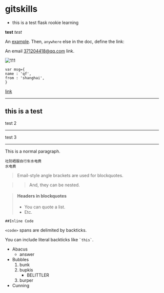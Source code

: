 # gitskills

* this is a test flask
rookie learning

**test**
_test_


An [example][id]. Then, `anywhere`
else in the doc, define the link:

[id]: http://example.com/  "Title"

An email <371204418@qq.com> link.


![111](http://www.runoob.com/images/lamp.jpg)




```
var msg={
name : 'qf',
from : 'shanghai',
}
```
[link](http://qfsf0220.win)

------

this is a test
--------------
test 2
* * *
test 3
* * *

This is a normal paragraph.

    社防晒服自行车水电费
    水电费


> Email-style angle brackets
> are used for blockquotes.

> > And, they can be nested.

> #### Headers in blockquotes
>
> * You can quote a list.
> * Etc.
```
##Inline Code
```
`<code>` spans are delimited
by backticks.

You can include literal backticks
like `` `this` ``.

*   Abacus
    * answer
*   Bubbles
    1.  bunk
    2.  bupkis
        * BELITTLER
    3. burper
*   Cunning